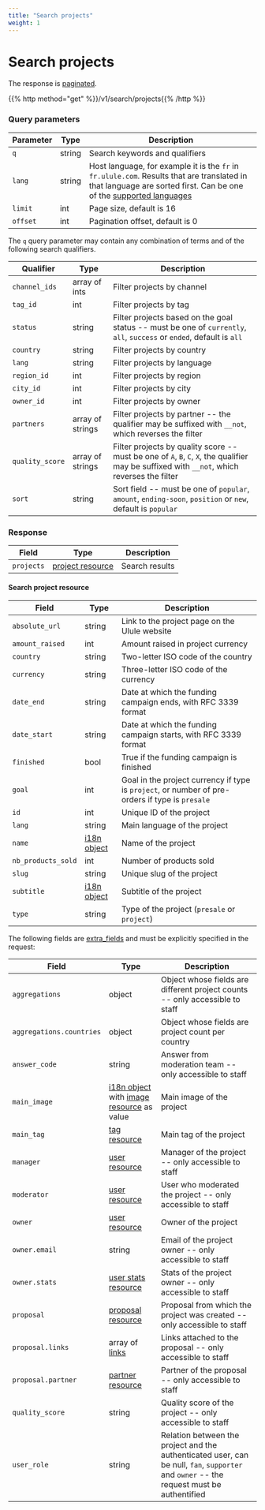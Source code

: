 ```yaml
---
title: "Search projects"
weight: 1
---
```


# Search projects

The response is [paginated](#pagination).

{{% http method="get" %}}/v1/search/projects{{% /http %}}

### Query parameters

| Parameter | Type   | Description                                                                                                                                                                     |
| --------- | ------ | ------------------------------------------------------------------------------------------------------------------------------------------------------------------------------- |
| `q`       | string | Search keywords and qualifiers                                                                                                                                                  |
| `lang`    | string | Host language, for example it is the `fr` in `fr.ulule.com`. Results that are translated in that language are sorted first. Can be one of the [supported languages](#languages) |
| `limit`   | int    | Page size, default is 16                                                                                                                                                        |
| `offset`  | int    | Pagination offset, default is 0                                                                                                                                                 |

The `q` query parameter may contain any combination of terms and of the following search qualifiers.

| Qualifier       | Type             | Description                                                                                                                                  |
| --------------- | ---------------- | -------------------------------------------------------------------------------------------------------------------------------------------- |
| `channel_ids`   | array of ints    | Filter projects by channel                                                                                                                   |
| `tag_id`        | int              | Filter projects by tag                                                                                                                       |
| `status`        | string           | Filter projects based on the goal status -- must be one of `currently`, `all`, `success` or `ended`, default is `all`                        |
| `country`       | string           | Filter projects by country                                                                                                                   |
| `lang`          | string           | Filter projects by language                                                                                                                  |
| `region_id`     | int              | Filter projects by region                                                                                                                    |
| `city_id`       | int              | Filter projects by city                                                                                                                      |
| `owner_id`      | int              | Filter projects by owner                                                                                                                     |
| `partners`      | array of strings | Filter projects by partner -- the qualifier may be suffixed with `__not`, which reverses the filter                                          |
| `quality_score` | array of strings | Filter projects by quality score -- must be one of `A`, `B`, `C`, `X`, the qualifier may be suffixed with `__not`, which reverses the filter |
| `sort`          | string           | Sort field -- must be one of `popular`, `amount`, `ending-soon`, `position` or `new`, default is `popular`                                   |

### Response

| Field      | Type                                         | Description    |
| ---------- | -------------------------------------------- | -------------- |
| `projects` | [project resource](#search-project-resource) | Search results |

#### Search project resource

| Field              | Type                 | Description                                                                                     |
| ------------------ | -------------------- | ----------------------------------------------------------------------------------------------- |
| `absolute_url`     | string               | Link to the project page on the Ulule website                                                   |
| `amount_raised`    | int                  | Amount raised in project currency                                                               |
| `country`          | string               | Two-letter ISO code of the country                                                              |
| `currency`         | string               | Three-letter ISO code of the currency                                                           |
| `date_end`         | string               | Date at which the funding campaign ends, with RFC 3339 format                                   |
| `date_start`       | string               | Date at which the funding campaign starts, with RFC 3339 format                                 |
| `finished`         | bool                 | True if the funding campaign is finished                                                        |
| `goal`             | int                  | Goal in the project currency if type is `project`, or number of pre-orders if type is `presale` |
| `id`               | int                  | Unique ID of the project                                                                        |
| `lang`             | string               | Main language of the project                                                                    |
| `name`             | [i18n object](#i18n) | Name of the project                                                                             |
| `nb_products_sold` | int                  | Number of products sold                                                                         |
| `slug`             | string               | Unique slug of the project                                                                      |
| `subtitle`         | [i18n object](#i18n) | Subtitle of the project                                                                         |
| `type`             | string               | Type of the project (`presale` or `project`)                                                    |

The following fields are [extra_fields](#extra-fields) and must be explicitly specified in the request:

| Field                    | Type                                                        | Description                                                                                                                              |
| ------------------------ | ----------------------------------------------------------- | ---------------------------------------------------------------------------------------------------------------------------------------- |
| `aggregations`           | object                                                      | Object whose fields are different project counts -- only accessible to staff                                                             |
| `aggregations.countries` | object                                                      | Object whose fields are project count per country                                                                                        |
| `answer_code`            | string                                                      | Answer from moderation team -- only accessible to staff                                                                                  |
| `main_image`             | [i18n object](#i18n) with [image resource](#image) as value | Main image of the project                                                                                                                |
| `main_tag`               | [tag resource](#category-and-tag)                           | Main tag of the project                                                                                                                  |
| `manager`                | [user resource](#user-resource)                             | Manager of the project -- only accessible to staff                                                                                       |
| `moderator`              | [user resource](#user-resource)                             | User who moderated the project -- only accessible to staff                                                                               |
| `owner`                  | [user resource](#user-resource)                             | Owner of the project                                                                                                                     |
| `owner.email`            | string                                                      | Email of the project owner -- only accessible to staff                                                                                   |
| `owner.stats`            | [user stats resource](#user-stats-resource)                 | Stats of the project owner -- only accessible to staff                                                                                   |
| `proposal`               | [proposal resource](#proposal-resource)                     | Proposal from which the project was created -- only accessible to staff                                                                  |
| `proposal.links`         | array of [links](#link-resource)                            | Links attached to the proposal -- only accessible to staff                                                                               |
| `proposal.partner`       | [partner resource](#partner-resource)                       | Partner of the proposal -- only accessible to staff                                                                                      |
| `quality_score`          | string                                                      | Quality score of the project -- only accessible to staff                                                                                 |
| `user_role`              | string                                                      | Relation between the project and the authenticated user, can be null, `fan`, `supporter` and `owner` -- the request must be authentified |
